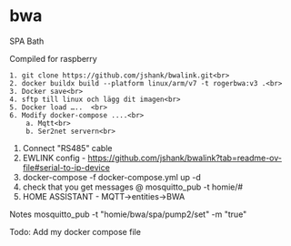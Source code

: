 # bwa
SPA Bath

Compiled for raspberry <br>

	1. git clone https://github.com/jshank/bwalink.git<br>
 	2. docker buildx build --platform linux/arm/v7 -t rogerbwa:v3 .<br>
  	3. Docker save<br>
   	4. sftp till linux och lägg dit imagen<br>
	5. Docker load …..	<br>
	6. Modify docker-compose ....<br>
		a. Mqtt<br>
		b. Ser2net servern<br>




1. Connect "RS485" cable
2. EWLINK config - https://github.com/jshank/bwalink?tab=readme-ov-file#serial-to-ip-device
3. docker-compose -f docker-compose.yml up -d
4. check that you get messages @ mosquitto_pub -t homie/#
5. HOME ASSISTANT - MQTT->entities->BWA


Notes
mosquitto_pub -t "homie/bwa/spa/pump2/set" -m "true"

Todo:
Add my docker compose file
